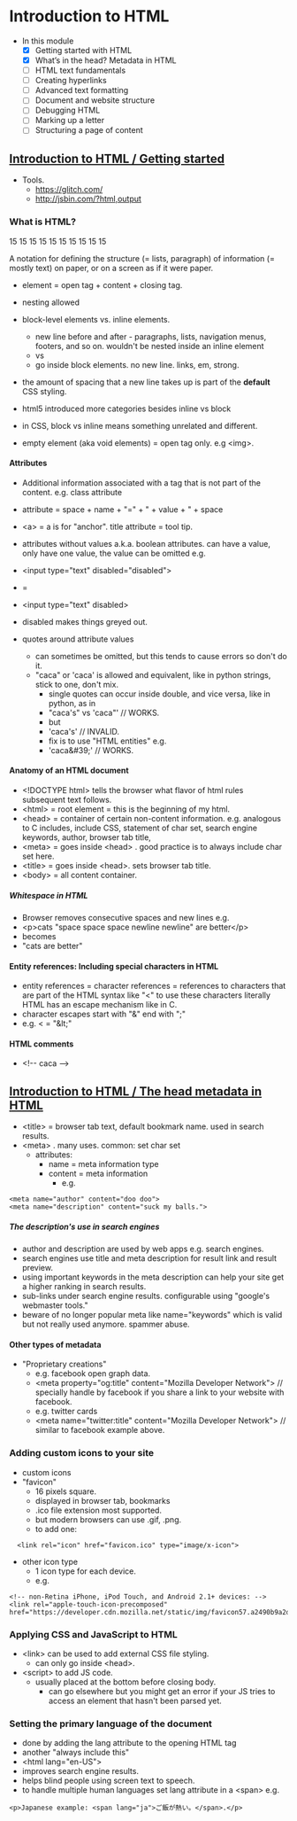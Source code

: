 # Introduction to HTML
* In this module
	* [x] Getting started with HTML
	* [x] What’s in the head? Metadata in HTML
	* [ ] HTML text fundamentals
	* [ ]	Creating hyperlinks
	* [ ]	Advanced text formatting
	* [ ]	Document and website structure
	* [ ]	Debugging HTML
	* [ ]	Marking up a letter
	* [ ]	Structuring a page of content

## [Introduction to HTML / Getting started](https://developer.mozilla.org/en-US/docs/Learn/HTML/Introduction_to_HTML/Getting_started)


* Tools.
  * https://glitch.com/
  * http://jsbin.com/?html,output



### What is HTML?
15
15
15
15
15
15
15
15
15
15

A notation for defining the structure (= lists, paragraph) of information (= mostly text) on paper, or on a screen as if it were paper.

* element = open tag + content + closing tag.

* nesting allowed

* block-level elements vs. inline elements.

  * new line before and after - paragraphs, lists, navigation menus, footers, and so on. wouldn't be nested inside an inline element
  * vs
  * go inside block elements. no new line. links, em, strong.
* the amount of spacing that a new line takes up is part of the **default** CSS styling.
* html5 introduced more categories besides inline vs block
* in CSS, block vs inline means something unrelated and different.
* empty element (aka void elements) = open tag only. e.g \<img>.

#### Attributes

* Additional information associated with a tag that is not part of the content. e.g. class attribute
* attribute = space + name + "=" + " + value + " + space
* \<a> = a is for "anchor". title attribute = tool tip.

* attributes without values a.k.a. boolean attributes. can have a value, only have one value, the value can be omitted e.g.
* \<input type="text" disabled="disabled"\>
* \=
* \<input type="text" disabled>
* disabled makes things greyed out.

* quotes around attribute values
  * can sometimes be omitted, but this tends to cause errors so don't do it.
  * "caca" or 'caca' is allowed and equivalent, like in python strings, stick to one, don't mix.
    * single quotes can occur inside double, and vice versa, like in python, as in 
    * "caca's" vs 'caca"' // WORKS.
    * but 
    * 'caca's' // INVALID.
    * fix is to use "HTML entities" e.g.
    * 'caca\&#39;' // WORKS.
    
#### Anatomy of an HTML document

* \<!DOCTYPE html> tells the browser what flavor of html rules subsequent text follows.
* \<html> = root element = this is the beginning of my html.
* \<head> = container of certain non-content information. e.g. analogous to C includes, include CSS, statement of char set, search engine keywords, author, browser tab title,
* \<meta> = goes inside \<head> . good practice is to always include char set here.
* \<title> = goes inside \<head>. sets browser tab title.
* \<body> = all content container.

##### Whitespace in HTML

* Browser removes consecutive spaces and new lines e.g.
* \<p>cats "space space space newline newline" are better\</p>
* becomes
* "cats are better"

#### Entity references: Including special characters in HTML

* entity references = character references = references to characters that are part of the HTML syntax like "\<" to use these characters literally HTML has an escape mechanism like in C.
* character escapes start with "&" end with ";"
* e.g. < = "\&lt;" 

#### HTML comments

* \<!-- caca -->

## [Introduction to HTML / The head metadata in HTML](https://developer.mozilla.org/en-US/docs/Learn/HTML/Introduction_to_HTML/The_head_metadata_in_HTML)

* \<title> = browser tab text, default bookmark name. used in search results.
* \<meta> . many uses. common: set char set
  * attributes:
      * name = meta information type
      * content = meta information
          * e.g.

```
<meta name="author" content="doo doo">
<meta name="description" content="suck my balls.">
```
##### The description's use in search engines

  * author and description are used by web apps e.g. search engines.
  * search engines use title and meta description for result link and result preview. 
  * using important keywords in the meta description can help your site get a higher ranking in search results.
  * sub-links under search engine results. configurable using "google's webmaster tools."
  * beware of no longer popular meta like name="keywords" which is valid but not really used anymore. spammer abuse.
  
#### Other types of metadata


* "Proprietary creations"
  * e.g. facebook open graph data.
  * \<meta property="og:title" content="Mozilla Developer Network"> // specially handle by facebook if you share a link to your website with facebook.
  * e.g. twitter cards
  * \<meta name="twitter:title" content="Mozilla Developer Network"> // similar to facebook example above.
  
### Adding custom icons to your site

* custom icons
* "favicon"
  * 16 pixels square.
  * displayed in browser tab, bookmarks
  * .ico file extension most supported.
  * but modern browsers can use .gif, .png.
  * to add one:
  
```
  <link rel="icon" href="favicon.ico" type="image/x-icon">
```

* other icon type
  * 1 icon type for each device.
  * e.g.
  
```
<!-- non-Retina iPhone, iPod Touch, and Android 2.1+ devices: -->
<link rel="apple-touch-icon-precomposed" href="https://developer.cdn.mozilla.net/static/img/favicon57.a2490b9a2d76.png">
```

### Applying CSS and JavaScript to HTML

* \<link> can be used to add external CSS file styling.
  * can only go inside \<head>.
* \<script> to add JS code.
  * usually placed at the bottom before closing body. 
    * can go elsewhere but you might get an error if your JS tries to access an element that hasn't been parsed yet.
    
### Setting the primary language of the document

* done by adding the lang attribute to the opening HTML tag 
* another "always include this"
* \<html lang="en-US">
* improves search engine results.
* helps blind people using screen text to speech.
* to handle multiple human languages set lang attribute in a \<span> e.g.

```
<p>Japanese example: <span lang="ja">ご飯が熱い。</span>.</p>
```



 

